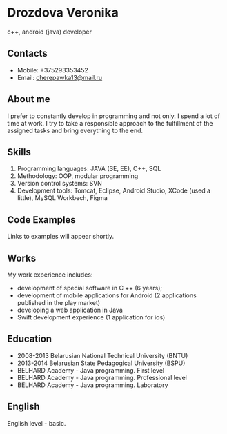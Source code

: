 # Drozdova Veronika
 c++, android (java) developer


## Contacts
* Mobile: +375293353452
* Email:  cherepawka13@mail.ru 

## About me
I prefer to constantly develop in programming and not only. I spend a lot of time at work. I try to take a responsible approach to the fulfillment of the assigned tasks and bring everything to the end.

## Skills
1. Programming languages: JAVA (SE, EE), C++, SQL
2. Methodology: OOP, modular programming
3. Version control systems: SVN
4. Development tools: Tomcat, Eclipse, Android Studio, XCode (used a little), MySQL Workbech, Figma
  
## Code Examples
Links to examples will appear shortly.

## Works
My work experience includes: 
 * development of special software in C ++ (6 years);
 * development of mobile applications for Android (2 applications published in the play market) 
 * developing a web application in Java
 * Swift development experience (1 application for ios)
 
## Education
  * 2008-2013 Belarusian National Technical University (BNTU)
  * 2013-2014 Belarusian State Pedagogical University (BSPU)
  * BELHARD Academy - Java programming. First level
  * BELHARD Academy - Java programming. Professional level
  * BELHARD Academy - Java programming. Laboratory
  
## English
English level - basic.


